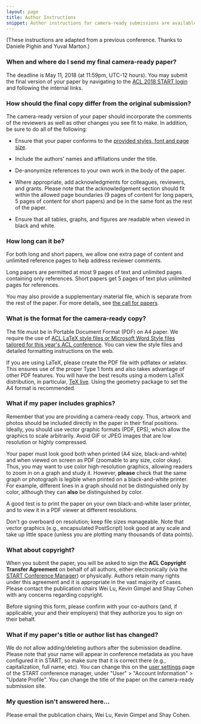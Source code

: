 ```yaml
---
layout: page
title: Author Instructions
snippet: Author instructions for camera-ready submissions are available
---
```


(These instructions are adapted from a previous conference. Thanks to
Daniele Pighin and Yuval Marton.)

### When and where do I send my final camera-ready paper?

The deadline is May 11, 2018 (at 11:59pm, UTC-12 hours). You may submit
the final version of your paper by navigating to the [ACL 2018 START
login](https://www.softconf.com/acl2018/papers/) and following the
internal links.

### How should the final copy differ from the original submission? 

The camera-ready version of your paper should incorporate the comments
of the reviewers as well as other changes you see fit to make. In
addition, be sure to do all of the following:

-   Ensure that your paper conforms to the [provided styles, font and
    page size](http://acl2018.org/call-for-papers/).

-   Include the authors\' names and affiliations under the title.

-   De-anonymize references to your own work in the body of the paper.

-   Where appropriate, add acknowledgments for colleagues, reviewers,
    and grants. Please note that the acknowledgement section should
    fit within the allowed page boundaries (9 pages of content for
    long papers, 5 pages of content for short papers) and be in the
    same font as the rest of the paper.

-   Ensure that all tables, graphs, and figures are readable when viewed
    in black and white.

### How long can it be? 

For both long and short papers, we allow one extra page of content and
unlimited reference pages to help address reviewer comments.

Long papers are permitted at most 9 pages of text and unlimited pages
containing only references. Short papers get 5 pages of text plus
unlimited pages for references.

You may also provide a supplementary material file, which is separate
from the rest of the paper. For more details, see
[the call for papers](http://acl2018.org/call-for-papers/#supplementary-material).

### What is the format for the camera-ready copy?

The file must be in Portable Document Format (PDF) on A4 paper. We
require the     use of [ACL LaTeX style files or Microsoft Word Style files
tailored for this year\'s ACL
conference](http://acl2018.org/call-for-papers/). You can
view the style files and detailed formatting instructions on the web.

If you are using LaTeX, please create the PDF file with pdflatex or
xelatex. This ensures use of the proper Type 1 fonts and also takes
advantage of other PDF features. You will have the best results using a
modern LaTeX distribution, in particular, [TeX
live](http://www.tug.org/texlive/). Using the geometry
package to set the A4 format is recommended.

### What if my paper includes graphics?

Remember that you are providing a camera-ready copy. Thus, artwork and
photos should be included directly in the paper in their final
positions. Ideally, you should use vector graphic formats (PDF, EPS),
which allow the graphics to scale arbitrarily. Avoid GIF or JPEG images
that are low resolution or highly compressed.

Your paper must look good both when printed (A4 size, black-and-white)
and when viewed on screen as PDF (zoomable to any size, color okay).
Thus, you may want to use color high-resolution graphics, allowing
readers to zoom in on a graph and study it. However, **please** check
that the same graph or photograph is legible when printed on a
black-and-white printer. For example, different lines in a graph should
not be distinguished only by color, although they can **also** be
distinguished by color.

A good test is to print the paper on your own black-and-white laser
printer, and to view it in a PDF viewer at different resolutions.

Don\'t go overboard on resolution; keep file sizes manageable. Note that
vector graphics (e.g., encapsulated PostScript) look good at any scale
and take up little space (unless you are plotting many thousands of data
points).

### What about copyright?

When you submit the paper, you will be asked to sign the **ACL Copyright Transfer Agreement** on behalf of all
authors, either electronically (via
the [START Conference
Manager](https://www.softconf.com/acl2018/papers/)) or
physically. Authors retain many rights under this agreement and it is
appropriate in the vast majority of cases. Please contact the
publication chairs Wei Lu, Kevin Gimpel and Shay Cohen with any concerns
regarding copyright.

Before signing this form, please confirm with your co-authors (and, if
applicable, your and their employers) that they authorize you to sign on
their behalf.

### What if my paper\'s title or author list has changed? 

We do not allow adding/deleting authors after the submission deadline.
Please note that your name will appear in conference metadata as you
have configured it in START, so make sure that it is correct there
(e.g., capitalization, full name, etc). You can change this on the [user
settings](https://www.softconf.com/acl2018/super/scmd.cgi?ucmd=updateProfile) page of the START conference manager, under \"User\" \>
\"Account Information\" \> \"Update Profile\". You can change the title
of the paper on the camera-ready submission site.

### My question isn\'t answered here… 

Please email the publication chairs, Wei Lu, Kevin Gimpel and Shay
Cohen.
